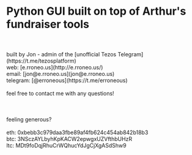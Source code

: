 # Python GUI built on top of Arthur's fundraiser tools
<br>
<br>
built by Jon - admin of the [unofficial Tezos Telegram](https://t.me/tezosplatform)<br>
web: [e.rroneo.us](http://e.rroneo.us/)<br>
email: [jon@e.rroneo.us](jon@e.rroneo.us)<br>
telegram: [@erroneous](https://t.me/erroneous)<br>
<br>
feel free to contact me with any questions!<br>
<br>
<br>
<br>
feeling generous?<br>
<br>
eth: 0xbebb3c979daa3fbe89af4fb624c454ab842b18b3<br>
btc: 3NSczAYLbyhKpKACW2epwgxUZVfthbUHzR<br>
ltc: MDt9foDqjRhuCrWQhucYdJgCjXgASdShw9<br>